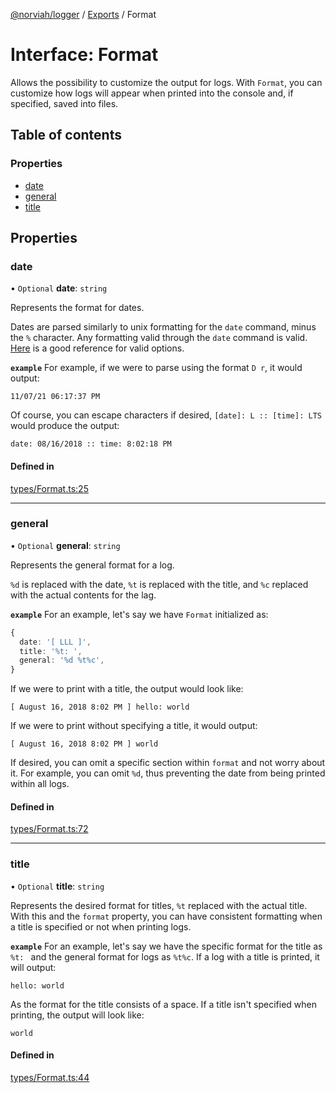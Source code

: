[@norviah/logger](../README.md) / [Exports](../modules.md) / Format

# Interface: Format

Allows the possibility to customize the output for logs.
With `Format`, you can customize how logs will appear when printed into the
console and, if specified, saved into files.

## Table of contents

### Properties

- [date](Format.md#date)
- [general](Format.md#general)
- [title](Format.md#title)

## Properties

### date

• `Optional` **date**: `string`

Represents the format for dates.

Dates are parsed similarly to unix formatting for the `date` command, minus
the `%` character. Any formatting valid through the `date` command is
valid. [Here](https://devhints.io/datetime) is a good reference for valid
options.

**`example`**
For example, if we were to parse using the format `D r`, it would output:
```
11/07/21 06:17:37 PM
```
Of course, you can escape characters if desired, `[date]: L :: [time]: LTS`
would produce the output:
```
date: 08/16/2018 :: time: 8:02:18 PM
```

#### Defined in

[types/Format.ts:25](https://github.com/Norviah/logger/blob/8321782/src/types/Format.ts#L25)

___

### general

• `Optional` **general**: `string`

Represents the general format for a log.

`%d` is replaced with the date, `%t` is replaced with the title, and `%c`
replaced with the actual contents for the lag.

**`example`**
For an example, let's say we have `Format` initialized as:
```TypeScript
{
  date: '[ LLL ]',
  title: '%t: ',
  general: '%d %t%c',
}
```
If we were to print with a title, the output would look like:
```text
[ August 16, 2018 8:02 PM ] hello: world
```
If we were to print without specifying a title, it would output:
```
[ August 16, 2018 8:02 PM ] world
```
If desired, you can omit a specific section within `format` and not worry
about it. For example, you can omit `%d`, thus preventing the date from
being printed within all logs.

#### Defined in

[types/Format.ts:72](https://github.com/Norviah/logger/blob/8321782/src/types/Format.ts#L72)

___

### title

• `Optional` **title**: `string`

Represents the desired format for titles, `%t` replaced with the actual
title. With this and the `format` property, you can have consistent
formatting when a title is specified or not when printing logs.

**`example`**
For an example, let's say we have the specific format for the title as
`%t: ` and the general format for logs as `%t%c`. If a log with a title is
printed, it will output:
```
hello: world
```
As the format for the title consists of a space. If a title isn't specified
when printing, the output will look like:
```
world
```

#### Defined in

[types/Format.ts:44](https://github.com/Norviah/logger/blob/8321782/src/types/Format.ts#L44)
